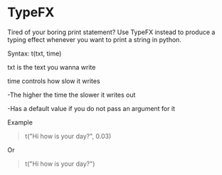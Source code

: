 # TypeFX
Tired of your boring print statement? Use TypeFX instead to produce a typing effect whenever you want to print a string in python.

Syntax:
t(txt, time)

txt is the text you wanna write

time controls how slow it writes

  -The higher the time the slower it writes out

  -Has a default value if you do not pass an argument for it  

Example

>t("Hi how is your day?", 0.03)

Or

>t("Hi how is your day?")


